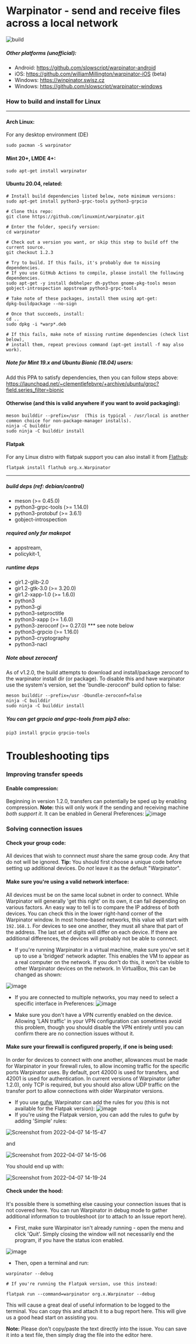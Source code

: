 # Warpinator - send and receive files across a local network
![build](https://github.com/linuxmint/warpinator/actions/workflows/build.yml/badge.svg)

##### Other platforms (unofficial):

- Android: https://github.com/slowscript/warpinator-android
- iOS: https://github.com/williamMillington/warpinator-iOS (beta)
- Windows: https://winpinator.swisz.cz
- Windows: https://github.com/slowscript/warpinator-windows

### How to build and install for Linux
________
#### Arch Linux:

For any desktop environment (DE)
```
sudo pacman -S warpinator
```


#### Mint 20+, LMDE 4+:
```
sudo apt-get install warpinator
```

#### Ubuntu 20.04, related:
```
# Install build dependencies listed below, note minimum versions:
sudo apt-get install python3-grpc-tools python3-grpcio

# Clone this repo:
git clone https://github.com/linuxmint/warpinator.git

# Enter the folder, specify version:
cd warpinator

# Check out a version you want, or skip this step to build off the current source.
git checkout 1.2.3

# Try to build. If this fails, it's probably due to missing dependencies.
# If you use GitHub Actions to compile, please install the following dependencies.
sudo apt-get -y install debhelper dh-python gnome-pkg-tools meson gobject-introspection appstream python3-grpc-tools

# Take note of these packages, install them using apt-get:
dpkg-buildpackage --no-sign

# Once that succeeds, install:
cd ..
sudo dpkg -i *warp*.deb

# If this fails, make note of missing runtime dependencies (check list below),
# install them, repeat previous command (apt-get install -f may also work).
```
##### Note for Mint 19.x and Ubuntu Bionic (18.04) users:

Add this PPA to satisfy dependencies, then you can follow steps above:
<https://launchpad.net/~clementlefebvre/+archive/ubuntu/grpc?field.series_filter=bionic>

#### Otherwise (and this is valid anywhere if you want to avoid packaging):
```
meson builddir --prefix=/usr  (This is typical - /usr/local is another common choice for non-package-manager installs).
ninja -C builddir
sudo ninja -C builddir install
```
#### Flatpak

For any Linux distro with flatpak support you can also install it from [Flathub](https://flathub.org/apps/details/org.x.Warpinator):
```
flatpak install flathub org.x.Warpinator
```
_____
##### build deps (ref: debian/control)
- meson (>= 0.45.0)
- python3-grpc-tools (>= 1.14.0)
- python3-protobuf (>= 3.6.1)
- gobject-introspection

##### required only for makepot
- appstream,
- policykit-1,

##### runtime deps
- gir1.2-glib-2.0
- gir1.2-gtk-3.0 (>= 3.20.0)
- gir1.2-xapp-1.0 (>= 1.6.0)
- python3
- python3-gi
- python3-setproctitle
- python3-xapp (>= 1.6.0)
- python3-zeroconf (>= 0.27.0) *** see note below
- python3-grpcio (>= 1.16.0)
- python3-cryptography
- python3-nacl

##### Note about zeroconf
As of v1.2.0, the build attempts to download and install/package zeroconf to the warpinator install dir (or package). To disable this and have warpinator use the system's version, set the 'bundle-zeroconf' build option to false:
```
meson builddir --prefix=/usr -Dbundle-zeroconf=false
ninja -C builddir
sudo ninja -C builddir install
```

##### You can get grpcio and grpc-tools from pip3 also:
```
pip3 install grpcio grpcio-tools
```

# Troubleshooting tips

### Improving transfer speeds
#### **Enable compression**:
Beginning in version 1.2.0, transfers can potentially be sped up by enabling compression. **Note:** this will only work if the sending and receiving machine *both support it*. It can be enabled in General Preferences:
![image](https://user-images.githubusercontent.com/262776/162252856-56698570-f951-4b64-b938-df902f2b6872.png)

### Solving connection issues
#### **Check your group code**:
All devices that wish to connnect *must* share the same group code. Any that do not will be ignored. **Tip:** You should first choose a unique code before setting up additional devices. Do *not* leave it as the default "Warpinator".
#### **Make sure you're using a valid network interface**:
All devices must be on the same local subnet in order to connect. While Warpinator will generally 'get this right' on its own, it can fail depending on various factors. An easy way to tell is to compare the IP address of both devices. You can check this in the lower right-hand corner of the Warpinator window. In most home-based networks, this value will start with `192.168.1`. For devices to see one another, they must all share that part of the address. The last set of digits will differ on each device. If there are additional differences, the devices will probably not be able to connect.

- If you're running Warpinator in a virtual machine, make sure you've set it up to use a 'bridged' network adapter. This enables the VM to appear as a real computer on the network. If you don't do this, it won't be visible to other Warpinator devices on the network. In VirtualBox, this can be changed as shown:

![image](https://user-images.githubusercontent.com/262776/162258158-5f10b8b9-7f46-44b9-a799-aee67a069977.png)

- If you are connected to multiple networks, you may need to select a specific interface in Preferences:
![image](https://user-images.githubusercontent.com/262776/162258962-a0bb3e25-2e41-44ac-b078-c12fad2292b9.png)

- Make sure you don't have a VPN currently enabled on the device. Allowing 'LAN traffic' in your VPN configuration can sometimes avoid this problem, though you should disable the VPN entirely until you can confirm there are no connection issues without it.
#### **Make sure your firewall is configured properly, if one is being used:**
In order for devices to connect with one another, allowances must be made for Warpinator in your firewall rules, to allow incoming traffic for the specific ports Warpinator uses. By default, port 42000 is used for transfers, and 42001 is used for authentication. In current versions of Warpinator (after 1.2.0), only TCP is required, but you should also allow UDP traffic on the transfer port to allow connections with older Warpinator versions.
- If you use [gufw](https://gufw.org), Warpinator can add the rules for you (this is not available for the Flatpak version):
![image](https://user-images.githubusercontent.com/262776/162268196-3f3ca9af-09a5-4c67-ac2e-7a5fdbc952da.png)
- If you're using the Flatpak version, you can add the rules to gufw by adding 'Simple' rules:

![Screenshot from 2022-04-07 14-15-47](https://user-images.githubusercontent.com/262776/162269941-060768f3-5c25-412b-a729-8927d9f2a7fa.png)

and

![Screenshot from 2022-04-07 14-15-06](https://user-images.githubusercontent.com/262776/162269960-1bf3df22-acbb-4e6e-8b1a-c813d136345b.png)

You should end up with:

![Screenshot from 2022-04-07 14-19-24](https://user-images.githubusercontent.com/262776/162270427-46c2e2ce-f9e4-4c13-a51d-a0e0fafb903b.png)
#### **Check under the hood:**
It's possible there is something else causing your connection issues that is not covered here. You can run Warpinator in debug mode to gather additional information to troubleshoot (or to attach to an Issue report here).
- First, make sure Warpinator isn't already running - open the menu and click 'Quit'. Simply closing the window will not necessarily end the program, if you have the status icon enabled.

![image](https://user-images.githubusercontent.com/262776/162272389-403407ea-0f7a-4502-85f5-93eab3f5eff4.png)

- Then, open a terminal and run:
```
warpinator --debug

# If you're running the Flatpak version, use this instead:

flatpak run --command=warpinator org.x.Warpinator --debug
```
This will cause a great deal of useful information to be logged to the terminal. You can copy this and attach it to a bug report here. This will give us a good head start on assisting you.

**Note:** Please don't copy/paste the text directly into the issue. You can save it into a text file, then simply drag the file into the editor here.
